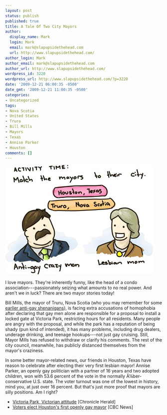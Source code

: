 ```yaml
---
layout: post
status: publish
published: true
title: A Tale Of Two City Mayors
author:
  display_name: Mark
  login: Mark
  email: mark@slapupsidethehead.com
  url: http://www.slapupsidethehead.com/
author_login: Mark
author_email: mark@slapupsidethehead.com
author_url: http://www.slapupsidethehead.com/
wordpress_id: 3220
wordpress_url: http://www.slapupsidethehead.com/?p=3220
date: '2009-12-21 06:00:35 -0500'
date_gmt: '2009-12-21 11:00:35 -0500'
categories:
- Uncategorized
tags:
- Nova Scotia
- United States
- Truro
- Bill Mills
- Mayors
- Texas
- Annise Parker
- Houston
comments: []
---
```

![](/wp-content/media/2009/12/mayor-matching-game.jpg "Answer: The Lesbian is Houston's Mayor, and Truro gets shafted.")

I love mayors. They're inherently funny, like the head of a condo association---passionately seizing what amounts to no real power. And aren't we in luck? There are two mayor stories today!

Bill Mills, the mayor of Truru, Nova Scotia (who you may remember for some [earlier anti-gay shenanigans](http://www.slapupsidethehead.com/2007/08/gay-pride-flag/ "One of my favourite posts, actually.")), is facing extra accusations of homophobia after declaring that gay men alone are responsible for a proposal to install a locked gate at Victoria Park, restricting hours for all residents. Many people are angry with the proposal, and while the park has a reputation of being shady (pun kind of intended), it has many problems, including drug dealers, underage drinking, and teenage hookups---not just gay cruising. Still, Mayor Mills has refused to withdraw or clarify his comments. The rest of the city council, meanwhile, has publicly distanced themselves from the mayor's craziness.

In some better mayor-related news, our friends in Houston, Texas have reason to celebrate after electing their very first lesbian mayor! Annise Parker, an openly gay politician with a partner of 16 years and two adopted children, won with 53.6 percent of the vote in the normally Ã¼ber-conservative U.S. state. The voter turnout was one of the lowest in history, mind you, at just over 16 percent. But that's just more proof that mayors are silly positions. Am I right?

- [Victoria Park, Victorian attitude](http://thechronicleherald.ca/Front/1156964.html) [Chronicle Herald]
- [Voters elect Houston's first openly gay mayor](http://www.cbc.ca/world/story/2009/12/13/houston-gay-mayor.html) [CBC News]
